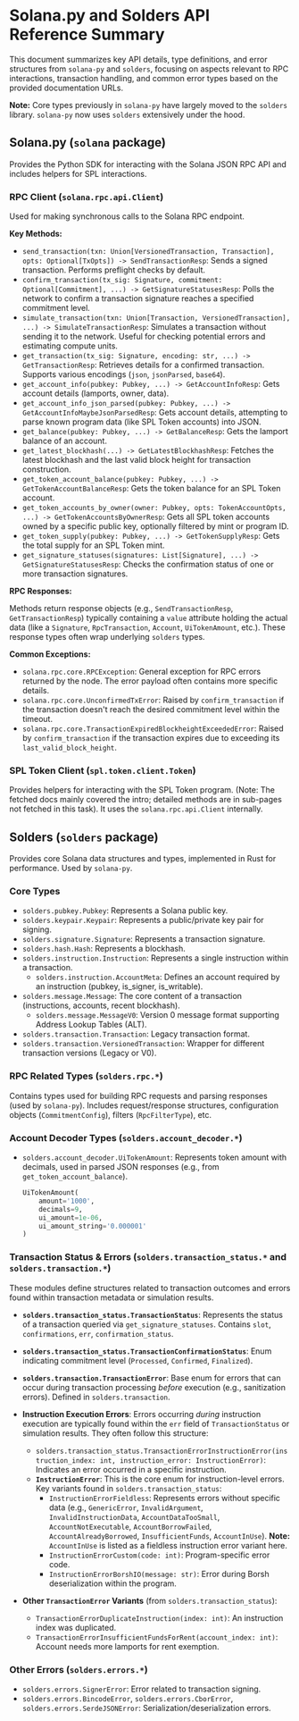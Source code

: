 # Solana.py and Solders API Reference Summary

This document summarizes key API details, type definitions, and error structures from `solana-py` and `solders`, focusing on aspects relevant to RPC interactions, transaction handling, and common error types based on the provided documentation URLs.

**Note:** Core types previously in `solana-py` have largely moved to the `solders` library. `solana-py` now uses `solders` extensively under the hood.

## Solana.py (`solana` package)

Provides the Python SDK for interacting with the Solana JSON RPC API and includes helpers for SPL interactions.

### RPC Client (`solana.rpc.api.Client`)

Used for making synchronous calls to the Solana RPC endpoint.

**Key Methods:**

*   `send_transaction(txn: Union[VersionedTransaction, Transaction], opts: Optional[TxOpts]) -> SendTransactionResp`: Sends a signed transaction. Performs preflight checks by default.
*   `confirm_transaction(tx_sig: Signature, commitment: Optional[Commitment], ...) -> GetSignatureStatusesResp`: Polls the network to confirm a transaction signature reaches a specified commitment level.
*   `simulate_transaction(txn: Union[Transaction, VersionedTransaction], ...) -> SimulateTransactionResp`: Simulates a transaction without sending it to the network. Useful for checking potential errors and estimating compute units.
*   `get_transaction(tx_sig: Signature, encoding: str, ...) -> GetTransactionResp`: Retrieves details for a confirmed transaction. Supports various encodings (`json`, `jsonParsed`, `base64`).
*   `get_account_info(pubkey: Pubkey, ...) -> GetAccountInfoResp`: Gets account details (lamports, owner, data).
*   `get_account_info_json_parsed(pubkey: Pubkey, ...) -> GetAccountInfoMaybeJsonParsedResp`: Gets account details, attempting to parse known program data (like SPL Token accounts) into JSON.
*   `get_balance(pubkey: Pubkey, ...) -> GetBalanceResp`: Gets the lamport balance of an account.
*   `get_latest_blockhash(...) -> GetLatestBlockhashResp`: Fetches the latest blockhash and the last valid block height for transaction construction.
*   `get_token_account_balance(pubkey: Pubkey, ...) -> GetTokenAccountBalanceResp`: Gets the token balance for an SPL Token account.
*   `get_token_accounts_by_owner(owner: Pubkey, opts: TokenAccountOpts, ...) -> GetTokenAccountsByOwnerResp`: Gets all SPL token accounts owned by a specific public key, optionally filtered by mint or program ID.
*   `get_token_supply(pubkey: Pubkey, ...) -> GetTokenSupplyResp`: Gets the total supply for an SPL Token mint.
*   `get_signature_statuses(signatures: List[Signature], ...) -> GetSignatureStatusesResp`: Checks the confirmation status of one or more transaction signatures.

**RPC Responses:**

Methods return response objects (e.g., `SendTransactionResp`, `GetTransactionResp`) typically containing a `value` attribute holding the actual data (like a `Signature`, `RpcTransaction`, `Account`, `UiTokenAmount`, etc.). These response types often wrap underlying `solders` types.

**Common Exceptions:**

*   `solana.rpc.core.RPCException`: General exception for RPC errors returned by the node. The error payload often contains more specific details.
*   `solana.rpc.core.UnconfirmedTxError`: Raised by `confirm_transaction` if the transaction doesn't reach the desired commitment level within the timeout.
*   `solana.rpc.core.TransactionExpiredBlockheightExceededError`: Raised by `confirm_transaction` if the transaction expires due to exceeding its `last_valid_block_height`.

### SPL Token Client (`spl.token.client.Token`)

Provides helpers for interacting with the SPL Token program. (Note: The fetched docs mainly covered the intro; detailed methods are in sub-pages not fetched in this task). It uses the `solana.rpc.api.Client` internally.

## Solders (`solders` package)

Provides core Solana data structures and types, implemented in Rust for performance. Used by `solana-py`.

### Core Types

*   `solders.pubkey.Pubkey`: Represents a Solana public key.
*   `solders.keypair.Keypair`: Represents a public/private key pair for signing.
*   `solders.signature.Signature`: Represents a transaction signature.
*   `solders.hash.Hash`: Represents a blockhash.
*   `solders.instruction.Instruction`: Represents a single instruction within a transaction.
    *   `solders.instruction.AccountMeta`: Defines an account required by an instruction (pubkey, is_signer, is_writable).
*   `solders.message.Message`: The core content of a transaction (instructions, accounts, recent blockhash).
    *   `solders.message.MessageV0`: Version 0 message format supporting Address Lookup Tables (ALT).
*   `solders.transaction.Transaction`: Legacy transaction format.
*   `solders.transaction.VersionedTransaction`: Wrapper for different transaction versions (Legacy or V0).

### RPC Related Types (`solders.rpc.*`)

Contains types used for building RPC requests and parsing responses (used by `solana-py`). Includes request/response structures, configuration objects (`CommitmentConfig`), filters (`RpcFilterType`), etc.

### Account Decoder Types (`solders.account_decoder.*`)

*   `solders.account_decoder.UiTokenAmount`: Represents token amount with decimals, used in parsed JSON responses (e.g., from `get_token_account_balance`).
    ```python
    UiTokenAmount(
        amount='1000', 
        decimals=9, 
        ui_amount=1e-06, 
        ui_amount_string='0.000001'
    )
    ```

### Transaction Status & Errors (`solders.transaction_status.*` and `solders.transaction.*`)

These modules define structures related to transaction outcomes and errors found within transaction metadata or simulation results.

*   **`solders.transaction_status.TransactionStatus`**: Represents the status of a transaction queried via `get_signature_statuses`. Contains `slot`, `confirmations`, `err`, `confirmation_status`.
*   **`solders.transaction_status.TransactionConfirmationStatus`**: Enum indicating commitment level (`Processed`, `Confirmed`, `Finalized`).
*   **`solders.transaction.TransactionError`**: Base enum for errors that can occur during transaction processing *before* execution (e.g., sanitization errors). Defined in `solders.transaction`.
*   **Instruction Execution Errors**: Errors occurring *during* instruction execution are typically found within the `err` field of `TransactionStatus` or simulation results. They often follow this structure:
    *   `solders.transaction_status.TransactionErrorInstructionError(instruction_index: int, instruction_error: InstructionError)`: Indicates an error occurred in a specific instruction.
    *   **`InstructionError`**: This is the core enum for instruction-level errors. Key variants found in `solders.transaction_status`:
        *   `InstructionErrorFieldless`: Represents errors without specific data (e.g., `GenericError`, `InvalidArgument`, `InvalidInstructionData`, `AccountDataTooSmall`, `AccountNotExecutable`, `AccountBorrowFailed`, `AccountAlreadyBorrowed`, `InsufficientFunds`, `AccountInUse`). **Note:** `AccountInUse` is listed as a fieldless instruction error variant here.
        *   `InstructionErrorCustom(code: int)`: Program-specific error code.
        *   `InstructionErrorBorshIO(message: str)`: Error during Borsh deserialization within the program.

*   **Other `TransactionError` Variants** (from `solders.transaction_status`):
    *   `TransactionErrorDuplicateInstruction(index: int)`: An instruction index was duplicated.
    *   `TransactionErrorInsufficientFundsForRent(account_index: int)`: Account needs more lamports for rent exemption.

### Other Errors (`solders.errors.*`)

*   `solders.errors.SignerError`: Error related to transaction signing.
*   `solders.errors.BincodeError`, `solders.errors.CborError`, `solders.errors.SerdeJSONError`: Serialization/deserialization errors.